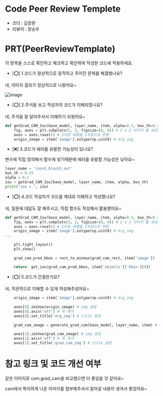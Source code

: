 # Code Peer Review Templete
- 코더 : 김창완
- 리뷰어 : 장승우

# PRT(PeerReviewTemplate)
각 항목을 스스로 확인하고 체크하고 확인하여 작성한 코드에 적용하세요.
- [⭕] 1.코드가 정상적으로 동작하고 주어진 문제를 해결했나요?

네, 이미지 결과가 정상적으로 나왔어요~

![image](https://github.com/epiklife/Aiffel_Assignment/assets/131636630/0ea712a1-5b46-40fb-9784-a0716ed51712)

- [⭕] 2.주석을 보고 작성자의 코드가 이해되었나요?

네, 주석을 잘 달아주셔서 이해하기 쉬웠어요~

```python
def getGrad_CAM_Iou(base_model, layer_name, item, alpha=0.5, box_th=0.25):
    fig, axes = plt.subplots(2, 2, figsize=(8, 8)) # 2 x 2 이미지 틀 생성
    axes = axes.ravel() # 2차원 배열을 1차원으로 변환
    origin_image = item['image'].astype(np.uint8) # org_img
```

- [❌] 3.코드가 에러를 유발한 가능성이 있나요?

변수에 직접 정의해서 함수에 넣기때문에 에러를 유발할 가능성은 낮아요~

```python
layer_name = 'conv5_block3_out'
box_th = 0.25
alpha = 0.7
iou = getGrad_CAM_Iou(base_model, layer_name, item, alpha, box_th)
print('iou = ', iou)
```

- [⭕] 4.코드 작성자가 코드를 제대로 이해하고 작성했나요?

네, 질문에 대답도 잘 해주시고, 직접 함수도 작성해서 활용했어요~

```python
def getGrad_CAM_Iou(base_model, layer_name, item, alpha=0.5, box_th=0.25):
    fig, axes = plt.subplots(2, 2, figsize=(8, 8)) # 2 x 2 이미지 틀 생성
    axes = axes.ravel() # 2차원 배열을 1차원으로 변환
    origin_image = item['image'].astype(np.uint8) # org_img
...
    
    plt.tight_layout()
    plt.show()
    
    grad_cam_pred_bbox = rect_to_minmax(grad_cam_rect, item['image'])
    
    return  get_iou(grad_cam_pred_bbox, item['objects']['bbox'][0])
```

- [⭕] 5.코드가 간결한가요?

네, 직관적으로 이해할 수 있게 작성해주셨어요~

```python
    origin_image = item['image'].astype(np.uint8) # org_img
    
    axes[0].imshow(origin_image) # img 설정
    axes[0].axis('off') # 축 제거
    axes[0].set_title('org_img') # title 설정
    
    grad_cam_image = generate_grad_cam(base_model, layer_name, item) # grad_cam 이미지 
    
    axes[1].imshow(grad_cam_image) # img 설정
    axes[1].axis('off') # 축 제거
    axes[1].set_title('grad_cam_img') # title 설정
```

# 참고 링크 및 코드 개선 여부
같은 이미지로 cam,grad_cam을 비교했으면 더 좋았을 것 같아요~

cam에서 특이하게 나온 이미지를 첨부해주셔서 알아갈 내용이 생겨서 좋았어요~
